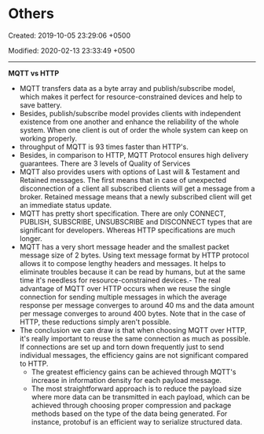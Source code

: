 # Others

Created: 2019-10-05 23:29:06 +0500

Modified: 2020-02-13 23:33:49 +0500

---

**MQTT vs HTTP**
-   MQTT transfers data as a byte array and publish/subscribe model, which makes it perfect for resource-constrained devices and help to save battery.
-   Besides, publish/subscribe model provides clients with independent existence from one another and enhance the reliability of the whole system. When one client is out of order the whole system can keep on working properly.
-   throughput of MQTT is 93 times faster than HTTP's.
-   Besides, in comparison to HTTP, MQTT Protocol ensures high delivery guarantees. There are 3 levels of Quality of Services
-   MQTT also provides users with options of Last will & Testament and Retained messages. The first means that in case of unexpected disconnection of a client all subscribed clients will get a message from a broker. Retained message means that a newly subscribed client will get an immediate status update.
-   MQTT has pretty short specification. There are only CONNECT, PUBLISH, SUBSCRIBE, UNSUBSCRIBE and DISCONNECT types that are significant for developers. Whereas HTTP specifications are much longer.
-   MQTT has a very short message header and the smallest packet message size of 2 bytes. Using text message format by HTTP protocol allows it to compose lengthy headers and messages. It helps to eliminate troubles because it can be read by humans, but at the same time it's needless for resource-constrained devices.-   The real advantage of MQTT over HTTP occurs when we reuse the single connection for sending multiple messages in which the average response per message converges to around 40 ms and the data amount per message converges to around 400 bytes. Note that in the case of HTTP, these reductions simply aren't possible.
-   The conclusion we can draw is that when choosing MQTT over HTTP, it's really important to reuse the same connection as much as possible. If connections are set up and torn down frequently just to send individual messages, the efficiency gains are not significant compared to HTTP.
    -   The greatest efficiency gains can be achieved through MQTT's increase in information density for each payload message.
    -   The most straightforward approach is to reduce the payload size where more data can be transmitted in each payload, which can be achieved through choosing proper compression and package methods based on the type of the data being generated. For instance, protobuf is an efficient way to serialize structured data.